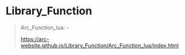 # Library_Function
> Arc_Function_lua: - 
>
> https://arc-website.github.io/Library_Function/Arc_Function_lua/index.html
#
